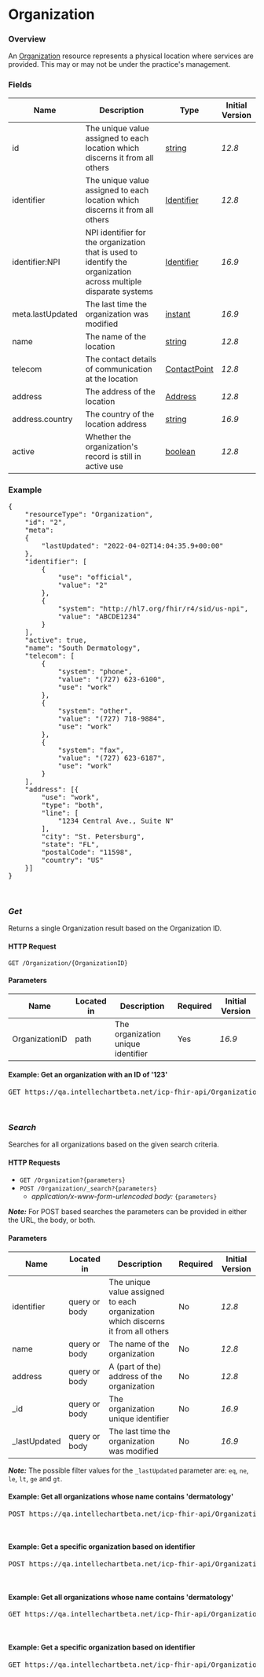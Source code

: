 # Organization

### Overview

An [Organization](http://hl7.org/fhir/r4/us/core/STU3.1.1/StructureDefinition-us-core-organization.html) resource represents a physical location where services are provided. This may or may not be under the practice's management.

### Fields

| Name             | Description                                                                                                     | Type                                                                                                                                          | Initial Version |
| ---------------- | --------------------------------------------------------------------------------------------------------------- | --------------------------------------------------------------------------------------------------------------------------------------------- | --------------- |
| id               | The unique value assigned to each location which discerns it from all others                                    | [string](https://www.hl7.org/fhirdatatypes.html#string)                                                                                   | _12.8_          |
| identifier       | The unique value assigned to each location which discerns it from all others                                    | [Identifier](https://www.hl7.org/fhirdatatypes.html#Identifier)                                                                           | _12.8_          |
| identifier:NPI   | NPI identifier for the organization that is used to identify the organization across multiple disparate systems | [Identifier](https://www.hl7.org/fhir/us/core/STU3.1.1/StructureDefinition-us-core-organization-definitions.html#Organization.identifier:NPI) | _16.9_          |
| meta.lastUpdated | The last time the organization was modified                                                                     | [instant](https://www.hl7.org/fhirdatatypes.html#instant)                                                                                 | _16.9_          |
| name             | The name of the location                                                                                        | [string](https://www.hl7.org/fhirdatatypes.html#string)                                                                                   | _12.8_          |
| telecom          | The contact details of communication at the location                                                            | [ContactPoint](https://www.hl7.org/fhirdatatypes.html#ContactPoint)                                                                       | _12.8_          |
| address          | The address of the location                                                                                     | [Address](https://www.hl7.org/fhirdatatypes.html#Address)                                                                                 | _12.8_          |
| address.country  | The country of the location address                                                                             | [string](https://www.hl7.org/fhirdatatypes.html#string)                                                                                   | _16.9_          |
| active           | Whether the organization's record is still in active use                                                        | [boolean](http://hl7.org/fhir/R4/datatypes.html#boolean)                                                                                      | _12.8_          |

### Example

<pre class="center-column">
{
    "resourceType": "Organization",
    "id": "2",
    "meta":
    {
   	    "lastUpdated": "2022-04-02T14:04:35.9+00:00"
    },
    "identifier": [
        {
            "use": "official",
            "value": "2"
        },
        {
            "system": "http://hl7.org/fhir/r4/sid/us-npi",
            "value": "ABCDE1234"
        }
    ],
    "active": true,
    "name": "South Dermatology",
    "telecom": [
        {
            "system": "phone",
            "value": "(727) 623-6100",
            "use": "work"
        },
        {
            "system": "other",
            "value": "(727) 718-9884",
            "use": "work"
        },
        {
            "system": "fax",
            "value": "(727) 623-6187",
            "use": "work"
        }
    ],
    "address": [{
        "use": "work",
        "type": "both",
        "line": [
            "1234 Central Ave., Suite N"
        ],
        "city": "St. Petersburg",
        "state": "FL",
        "postalCode": "11598",
        "country": "US"
    }]
}
</pre>

&nbsp;

### _Get_

Returns a single Organization result based on the Organization ID.

#### HTTP Request

`GET /Organization/{OrganizationID}`

#### Parameters

| Name           | Located in | Description                        | Required | Initial Version |
| -------------- | ---------- | ---------------------------------- | -------- | --------------- |
| OrganizationID | path       | The organization unique identifier | Yes      | _16.9_          |

#### Example: Get an organization with an ID of '123'

<pre class="center-column">
GET https://qa.intellechartbeta.net/icp-fhir-api/Organization/123
</pre>

&nbsp;

### _Search_

Searches for all organizations based on the given search criteria.

#### HTTP Requests

- `GET /Organization?{parameters}`
- `POST /Organization/_search?{parameters}`
  - _application/x-www-form-urlencoded body:_ `{parameters}`

**_Note:_** For POST based searches the parameters can be provided in either the URL, the body, or both.

#### Parameters

| Name               | Located in    | Description                                                                                                                                                                                                                                                                                                                        | Required | Initial Version |
| ------------------ | ------------- | ---------------------------------------------------------------------------------------------------------------------------------------------------------------------------------------------------------------------------------------------------------------------------------------------------------------------------------- | -------- | --------------- |
| identifier         | query or body | The unique value assigned to each organization which discerns it from all others                                                                                                                                                                                                                                                   | No       | _12.8_          |
| name               | query or body | The name of the organization                                                                                                                                                                                                                                                                                                       | No       | _12.8_          |
| address            | query or body | A (part of the) address of the organization                                                                                                                                                                                                                                                                                        | No       | _12.8_          |
| \_id               | query or body | The organization unique identifier                                                                                                                                                                                                                                                                                                 | No       | _16.9_          |
| \_lastUpdated      | query or body | The last time the organization was modified                                                                                                                                                                                                                                                                                        | No       | _16.9_          |

**_Note:_** The possible filter values for the `_lastUpdated` parameter are: `eq`, `ne`, `le`, `lt`, `ge` and `gt`.

#### Example: Get all organizations whose name contains 'dermatology'

<pre class="center-column">
POST https://qa.intellechartbeta.net/icp-fhir-api/Organization/_search?name:contains=dermatology
</pre>

&nbsp;

#### Example: Get a specific organization based on identifier

<pre class="center-column">
POST https://qa.intellechartbeta.net/icp-fhir-api/Organization/_search?identifier=123
</pre>

&nbsp;

#### Example: Get all organizations whose name contains 'dermatology'

<pre class="center-column">
GET https://qa.intellechartbeta.net/icp-fhir-api/Organization?name:contains=dermatology
</pre>

&nbsp;

#### Example: Get a specific organization based on identifier

<pre class="center-column">
GET https://qa.intellechartbeta.net/icp-fhir-api/Organization?identifier=123
</pre>

&nbsp;
